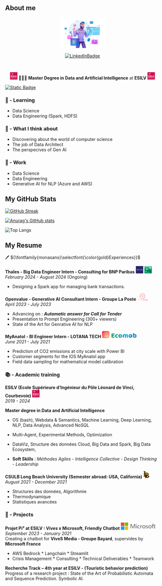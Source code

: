 ## About me
<p align="center">
  <img src="https://github.com/sevlfb/sevlfb/blob/main/img/dev.png" width="150"/>
</p>

<div id="badges" align="center">
  <a href="https://www.linkedin.com/in/s%C3%A9verin-lef%C3%A9bure-27880a1a8/">
    <img src="https://img.shields.io/badge/LinkedIn-blue?logo=linkedin&logoColor=white" alt="LinkedInBadge"/>
  </a>
</div>

<p align="center">
  <img src="https://komarev.com/ghpvc/?username=sevlfb&style=flat-square&color=blue" alt=""/>
</p>

<p align="center">
  <img src="https://github.com/sevlfb/sevlfb/blob/main/img/esilv.jpg" width="24"/> 
  🧑🏻‍🎓 <b>Master Degree in Data and Artificial Intelligence</b> at <b>ESILV</b> 
  <img src="https://github.com/sevlfb/sevlfb/blob/main/img/esilv.jpg" width="24"/>
</p>


[![Static Badge](https://img.shields.io/badge/My%20resume-%F0%9F%91%88-a?style=for-the-badge&logoColor=blue&labelColor=grey&color=blue)](#my-resume)


### 🌱 - Learning
* Data Science
* Data Engineering (Spark, HDFS)

### 🤔 - What I think about
* Discovering about the world of computer science
* The job of Data Architect
* The perspecives of Gen AI

### 💼 - Work
* Data Science
* Data Engineering
* Generative AI for NLP (Azure and AWS)

## My GitHub Stats

[![GitHub Streak](http://github-readme-streak-stats.herokuapp.com?user=sevlfb&theme=dark&background=000000)](https://git.io/streak-stats)

[![Anurag's GitHub stats](https://github-readme-stats.vercel.app/api?username=sevlfb&hide=stars,issues&show_icons=true&rank_icon=github&include_all_commits=true&title_color=FCFBFC&text_color=FFFFF0&bg_color=0.1,792FAD,A54A99&hide_border=true)](https://github.com/anuraghazra/github-readme-stats) 

<!--[![Readme Card](https://github-readme-stats.vercel.app/api/pin/?username=sevlfb&repo=github-readme-stats)](https://github.com/anuraghazra/github-readme-stats)-->

![Top Langs](https://github-readme-stats.vercel.app/api/top-langs/?username=sevlfb&size_weight=0.5&count_weight=0.5&layout=donut&title_color=FCFBFC&text_color=FFFFF0&bg_color=0.1,792FAD,A54A99&hide_border=true)

<!--[![Harlok's WakaTime stats](https://github-readme-stats.vercel.app/api/wakatime?username=sevlfb&layout=compact)](https://github.com/anuraghazra/github-readme-stats)-->

## My Resume

🖊️ ${\fontfamily{monasans}\selectfont{\color{gold}Experiences}}$

**Thales - Big Data Engineer Intern - Consulting for BNP Paribas** <img src="https://github.com/sevlfb/sevlfb/blob/main/img/thales.jpg" width="24"/> <img src="https://github.com/sevlfb/sevlfb/blob/main/img/bnp.jpg" width="24"/>\
*February 2024 - August 2024* (Ongoing)
* Designing a Spark app for managing bank transactions.

**Openvalue - Generative AI Consultant Intern - Groupe La Poste** <img src="https://github.com/sevlfb/sevlfb/blob/main/img/ov-removebg.png" height="24"/>\
*April 2023 - July 2023*
* Advancing on : ***Automatic answer for Call for Tender***
* Presentation to Prompt Engineering (300+ viewers)
* State of the Art for Genrative AI for NLP

**MyAnatol - BI Engineer Intern - LOTANA TECH** <img src="https://github.com/sevlfb/sevlfb/blob/main/img/myanatol.png" width="24"/> <img src="https://github.com/sevlfb/sevlfb/blob/main/img/lotanatech.png" height="18"/>\
*June 2021 - July 2021*
* Prediction of CO2 emissions at city scale with Power BI
* Customer segments for the IOS MyAnatol app
* Field data sampling for mathematical model calibration

### 📚 - Academic training
**ESILV (Ecole Supérieure d’Ingénieur du Pôle Léonard de Vinci, Courbevoie)** <img src="https://github.com/sevlfb/sevlfb/blob/main/img/esilv.jpg" width="24"/>\
*2019 - 2024*

**Master degree in Data and Artificial Intelligence**

* OS (bash), Webdata & Semantics, Machine Learning, Deep Learning, NLP, Data Analysis, Advanced NoSQL
* Multi-Agent, Experimental Methods, Optimization
* DataViz, Structure des données Cloud, Big Data and Spark, Big Data Ecosystem, 

* **Soft Skills** : *Méthodes Agiles* - *Intelligence Collective* - *Design Thinking* - *Leadership*

**CSULB Long Beach University (Semester abroad: USA, California)** <img src="https://github.com/sevlfb/sevlfb/blob/main/img/csulb.png" height="24"/>\
*August 2021 - December 2021*
* Structures des données, Algorithmie
* Thermodynamique
* Statistiques avancées


### 🔭 - Projects
**Projet Pi² at ESILV : Vives x Microsoft, Friendly Chatbot** <img src="https://github.com/sevlfb/sevlfb/blob/main/img/microsoft.png" height="24"/>\
*September 2023 - January 2021*\
Creating a chatbot for **ViveS Media - Groupe Bayard**, supervides by **Microsoft France**
* AWS Bedrock * Langchain * Streamlit
* Crisis Management * Consulting * Technical Deliverables * Teamwork

**Recherche Track – 4th year at ESILV - (Touristic behavior prediction)**\
Progress of a research project : State of the Art of Probabilistic Automata and Sequence Prediction. Symbolic AI.


<!--
- 👯 I’m looking to collaborate on ...
- 🤔 I’m looking for help with ...
- 💬 Ask me about ...
- 📫 How to reach me: ...
- 😄 Pronouns: ...
- ⚡ Fun fact: ...
-->
